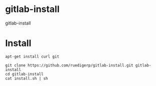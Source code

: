 gitlab-install
==============

gitlab-install


Install
=======


    apt-get install curl git

    git clone https://github.com/ruedigerp/gitlab-install.git gitlab-install
    cd gitlab-install 
    cat install.sh | sh




